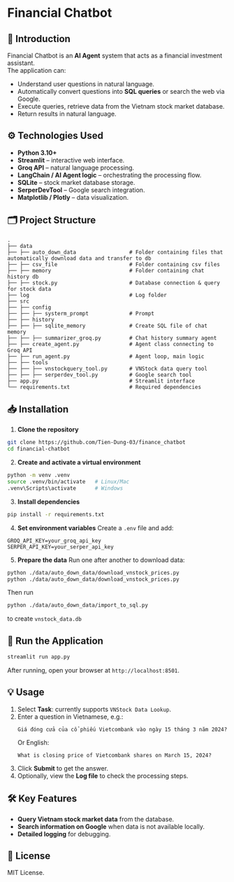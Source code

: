# Financial Chatbot

## 📌 Introduction
Financial Chatbot is an **AI Agent** system that acts as a financial investment assistant.  
The application can:
- Understand user questions in natural language.
- Automatically convert questions into **SQL queries** or search the web via Google.
- Execute queries, retrieve data from the Vietnam stock market database.
- Return results in natural language.

## ⚙️ Technologies Used
- **Python 3.10+**
- **Streamlit** – interactive web interface.
- **Groq API** – natural language processing.
- **LangChain / AI Agent logic** – orchestrating the processing flow.
- **SQLite** – stock market database storage.
- **SerperDevTool** – Google search integration.
- **Matplotlib / Plotly** – data visualization.

## 🗂 Project Structure
```
.
├── data
├── ├── auto_down_data                 # Folder containing files that automatically download data and transfer to db
├── ├── csv_file                       # Folder containing csv files
├── ├── memory                         # Folder containing chat history db
├── ├── stock.py                       # Database connection & query for stock data
├── log                                # Log folder
├── src
├── ├── config
├── ├── ├── systerm_prompt             # Prompt
├── ├── history
├── ├── ├── sqlite_memory              # Create SQL file of chat memory
├── ├── ├── summarizer_groq.py         # Chat history summary agent
├── ├── create_agent.py                # Agent class connecting to Groq API
├── ├── run_agent.py                   # Agent loop, main logic
├── ├── tools
├── ├── ├── vnstockquery_tool.py       # VNStock data query tool
├── ├── ├── serperdev_tool.py          # Google search tool
├── app.py                             # Streamlit interface
└── requirements.txt                   # Required dependencies
```

## 📥 Installation

1. **Clone the repository**
```bash
git clone https://github.com/Tien-Dung-03/finance_chatbot
cd financial-chatbot
```

2. **Create and activate a virtual environment**
```bash
python -m venv .venv
source .venv/bin/activate   # Linux/Mac
.venv\Scripts\activate      # Windows
```

3. **Install dependencies**
```bash
pip install -r requirements.txt
```

4. **Set environment variables**
Create a `.env` file and add:
```env
GROQ_API_KEY=your_groq_api_key
SERPER_API_KEY=your_serper_api_key
```

5. **Prepare the data**
Run one after another to download data:
``` bash
python ./data/auto_down_data/download_vnstock_prices.py
python ./data/auto_down_data/download_vnstock_prices.py
```
Then run
``` bash
python ./data/auto_down_data/import_to_sql.py
```
to create `vnstock_data.db`

## 🚀 Run the Application
```bash
streamlit run app.py
```
After running, open your browser at `http://localhost:8501`.

## 💡 Usage
1. Select **Task**: currently supports `VNStock Data Lookup`.
2. Enter a question in Vietnamese, e.g.:
   ```
   Giá đóng cửa của cổ phiếu Vietcombank vào ngày 15 tháng 3 năm 2024?
   ```
   Or English:
   ```
   What is closing price of Vietcombank shares on March 15, 2024?
   ```
3. Click **Submit** to get the answer.
4. Optionally, view the **Log file** to check the processing steps.

## 🛠 Key Features
- **Query Vietnam stock market data** from the database.
- **Search information on Google** when data is not available locally.
- **Detailed logging** for debugging.

## 📄 License
MIT License.
